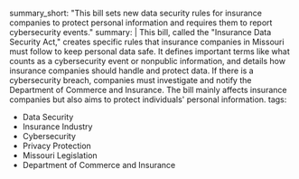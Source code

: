 summary_short: "This bill sets new data security rules for insurance companies to protect personal information and requires them to report cybersecurity events."
summary: |
  This bill, called the "Insurance Data Security Act," creates specific rules that insurance companies in Missouri must follow to keep personal data safe. It defines important terms like what counts as a cybersecurity event or nonpublic information, and details how insurance companies should handle and protect data. If there is a cybersecurity breach, companies must investigate and notify the Department of Commerce and Insurance. The bill mainly affects insurance companies but also aims to protect individuals' personal information.
tags:
  - Data Security
  - Insurance Industry
  - Cybersecurity
  - Privacy Protection
  - Missouri Legislation
  - Department of Commerce and Insurance
